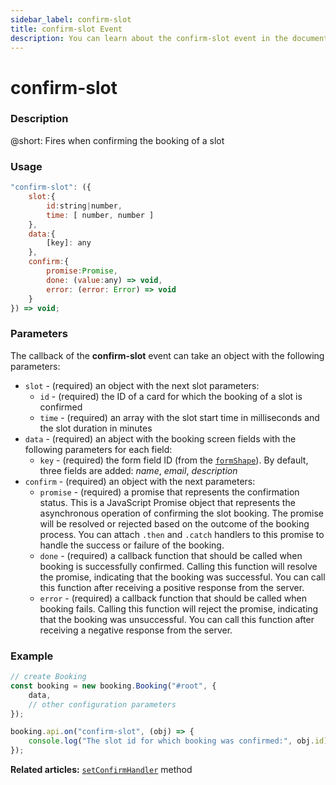 ```yaml
---
sidebar_label: confirm-slot
title: confirm-slot Event
description: You can learn about the confirm-slot event in the documentation of the DHTMLX JavaScript Booking library. Browse developer guides and API reference, try out code examples and live demos, and download a free 30-day evaluation version of DHTMLX Booking.
---
```


# confirm-slot

### Description

@short: Fires when confirming the booking of a slot

### Usage

~~~jsx {}
"confirm-slot": ({
    slot:{
        id:string|number, 
        time: [ number, number ]
    },
    data:{
        [key]: any
    },
    confirm:{
        promise:Promise,
        done: (value:any) => void,
        error: (error: Error) => void
    }
}) => void;
~~~

### Parameters

The callback of the **confirm-slot** event can take an object with the following parameters:

- `slot` - (required) an object with the next slot parameters:
    - `id` - (required) the ID of a card for which the booking of a slot is confirmed
    - `time` - (required) an array with the slot start time in milliseconds and the slot duration in minutes
- `data` - (required) an abject with the booking screen fields with the following parameters for each field:
    - `key` - (required) the form field ID (from the [`formShape`](/api/config/booking-formshape)). By default, three fields are added: *name*, *email*, *description*
- `confirm` - (required) an object with the next parameters:
    - `promise` -  (required) a promise that represents the confirmation status. This is a JavaScript Promise object that represents the asynchronous operation of confirming the slot booking. The promise will be resolved or rejected based on the outcome of the booking process. You can attach `.then` and `.catch` handlers to this promise to handle the success or failure of the booking.
    - `done` - (required) a callback function that should be called when booking is successfully confirmed. Calling this function will resolve the promise, indicating that the booking was successful. You can call this function after receiving a positive response from the server.
    - `error` - (required) a callback function that should be called when booking fails. Calling this function will reject the promise, indicating that the booking was unsuccessful. You can call this function after receiving a negative response from the server.

### Example

~~~jsx {7-10}
// create Booking
const booking = new booking.Booking("#root", {
    data,
    // other configuration parameters
});

booking.api.on("confirm-slot", (obj) => {
    console.log("The slot id for which booking was confirmed:", obj.id);
});
~~~

**Related articles:** [`setConfirmHandler`](/api/methods/booking-setconfirmhandler-method) method
